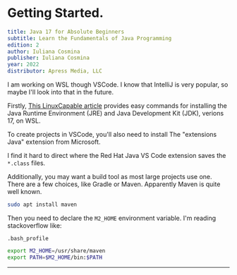 # Getting Started. 

```yaml
title: Java 17 for Absolute Beginners
subtitle: Learn the Fundamentals of Java Programming
edition: 2
author: Iuliana Cosmina
publisher: Iuliana Cosmina
year: 2022
distributor: Apress Media, LLC
```

I am working on WSL though VSCode. I know that IntelliJ is very popular, so maybe I'll look into that in the future. 

Firstly, [This LinuxCapable article](https://www.linuxcapable.com/how-to-install-openjdk-17-on-ubuntu-linux/) provides easy commands for installing the
Java Runtime Environment (JRE) and Java Development Kit (JDK), verions 17, on WSL. 

To create projects in VSCode, you'll also need to install The "extensions Java" extension from Microsoft.

I find it hard to direct where the Red Hat Java VS Code extension saves the `*.class` files. 

Additionally, you may want a build tool as most large projects use one. There are a few choices, like Gradle or Maven. Apparently Maven is quite well known. 

```bash
sudo apt install maven
```

Then you need to declare the `M2_HOME` environment variable. I'm reading stackoverflow like:

`.bash_profile`
```bash
export M2_HOME=/usr/share/maven
export PATH=$M2_HOME/bin:$PATH
```

---

